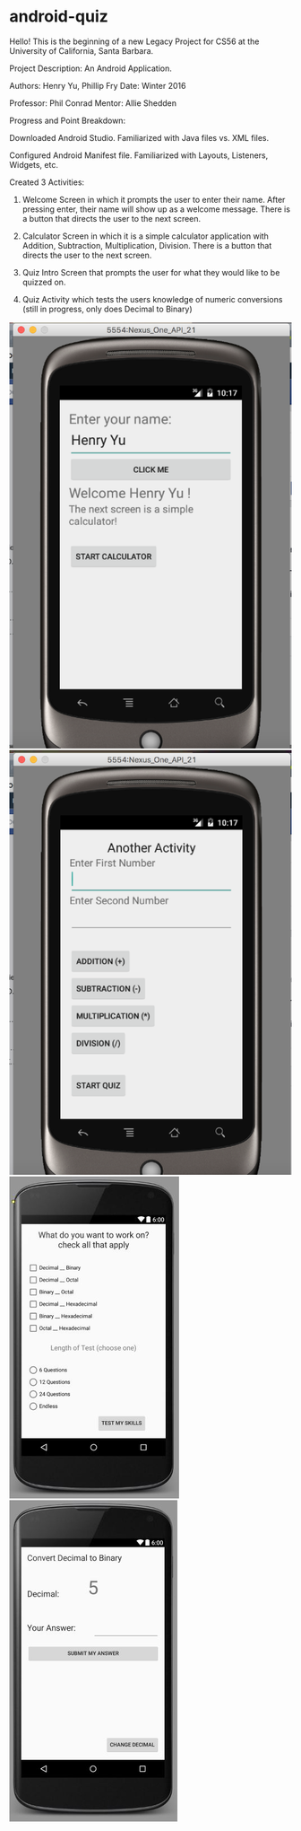 # android-quiz

Hello! This is the beginning of a new Legacy Project for CS56 at the University of California, Santa Barbara.

Project Description: An Android Application.

Authors: Henry Yu, Phillip Fry Date: Winter 2016

Professor: Phil Conrad
Mentor: Allie Shedden

Progress and Point Breakdown:

Downloaded Android Studio. Familiarized with Java files vs. XML files.

Configured Android Manifest file. Familiarized with Layouts, Listeners, Widgets, etc.

Created 3 Activities: 
  
  1) Welcome Screen in which it prompts the user to enter their name. After pressing enter, their name will show up as a welcome message. There is a button that directs the user to the next screen.
  
  2) Calculator Screen in which it is a simple calculator application with Addition, Subtraction, Multiplication, Division. There is a button that directs the user to the next screen.
  
  3) Quiz Intro Screen that prompts the user for what they would like to be quizzed on.

  4) Quiz Activity which tests the users knowledge of numeric conversions (still in progress, only does Decimal to Binary)
  

![alt tag](MainActivity.jpg)
![alt tag](CalculatorActivity.jpg)
![alt tag](ActivityIntroQuiz.jpg)
![alt tag](QuizActivity.jpg)